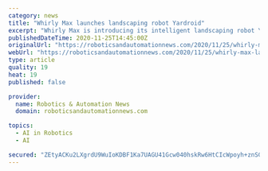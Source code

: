 ```yaml
---
category: news
title: "Whirly Max launches landscaping robot Yardroid"
excerpt: "Whirly Max is introducing its intelligent landscaping robot Yardroid, which is described as looking like a “mini tank”. It runs on tracks, is able to turn on the spot, can climb over vertical"
publishedDateTime: 2020-11-25T14:45:00Z
originalUrl: "https://roboticsandautomationnews.com/2020/11/25/whirly-max-launches-landscaping-robot-yardroid/38500/"
webUrl: "https://roboticsandautomationnews.com/2020/11/25/whirly-max-launches-landscaping-robot-yardroid/38500/"
type: article
quality: 19
heat: 19
published: false

provider:
  name: Robotics & Automation News
  domain: roboticsandautomationnews.com

topics:
  - AI in Robotics
  - AI

secured: "ZEtyACKu2LXgrdU9WuIoKDBF1Ka7UAGU41Gcw040hskRw6HtCIcWpoyh+znSGgpHM+FAn8YFC2idNI05/7O/A7tKBDGio/Kl4hFeBNGXIQmElgcOg5DRBddXN7JXewarNwwCuj10gRqWb+O0hO5HLVtgQ1k/hPFOUxj1fG3GNAsNkdkVARRdW9+tzaHS71ZexkPXws12g9mRG2znZS6mMRbaFKnTJs4wqVvBTIMNoU7UYzLsn9/PT30OgC3WqfUZuY89j4m1NF/Q+w+R52Wv6idaybS49+LEbLxT2z4PrQQJz40RNGnZQyAYrm9j5sSWV1ISU8d4DY7+A4rlvQVm0SH5zVHxgVlf8Bc1XuS6Epc=;/Az58Sa9QStVsYfVXOg8Mg=="
---
```


